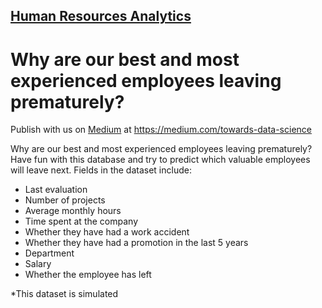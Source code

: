 ## [Human Resources Analytics](https://www.kaggle.com/ludobenistant/hr-analytics)
# Why are our best and most experienced employees leaving prematurely?

Publish with us on [Medium](https://medium.com/towards-data-science) at https://medium.com/towards-data-science

Why are our best and most experienced employees leaving prematurely? Have fun with this database and try to predict which valuable employees will leave next. Fields in the dataset include:

* Last evaluation
* Number of projects
* Average monthly hours
* Time spent at the company
* Whether they have had a work accident
* Whether they have had a promotion in the last 5 years
* Department
* Salary
* Whether the employee has left

*This dataset is simulated
